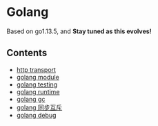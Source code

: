 Golang
======

Based on go1.13.5, and **Stay tuned as this evolves!**

## Contents

* [http transport](http/README.md)
* [golang module](golang-module.md)
* [golang testing](testing)
* [golang runtime](golang-runtime.md)
* [golang gc](golang-gc.md)
* [golang 同步互斥](golang-sync.md)
* [golang debug](golang-debug.md)
